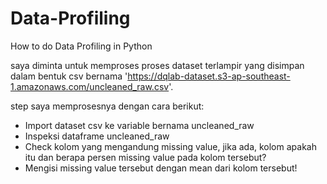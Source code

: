 # Data-Profiling
How to do Data Profiling in Python

saya diminta untuk memproses proses dataset terlampir yang  disimpan dalam bentuk csv bernama 'https://dqlab-dataset.s3-ap-southeast-1.amazonaws.com/uncleaned_raw.csv'.

step saya memprosesnya dengan cara berikut:
- Import dataset csv ke variable bernama uncleaned_raw
- Inspeksi dataframe uncleaned_raw
- Check kolom yang mengandung missing value, jika ada, kolom apakah itu dan berapa persen missing value pada kolom tersebut?
- Mengisi missing value tersebut dengan mean dari kolom tersebut!

